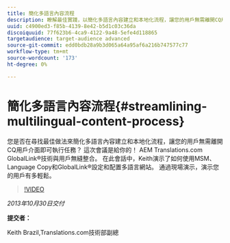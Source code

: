 ```yaml
---
title: 簡化多語言內容流程
description: 瞭解最佳實踐，以簡化多語言內容建立和本地化流程，讓您的用戶無需離開CQ用戶介面即可執行任務。 AEM Translations.com GlobalLink®技術與用戶無縫整合。 觀看Keith演示如何使用MSM、語言副本和GlobalLink®設定和配置多語言網站。 通過現場演示，演示您的用戶有多輕鬆。
uuid: c4900ed3-f85b-4139-8e42-b5d1c03c36da
discoiquuid: 77f623b6-4ca9-4122-9a48-5efe4d118865
targetaudience: target-audience advanced
source-git-commit: edd0bdb28a9b3d065a64a95af6a216b747577c77
workflow-type: tm+mt
source-wordcount: '173'
ht-degree: 0%

---
```


# 簡化多語言內容流程{#streamlining-multilingual-content-process}

您是否在尋找最佳做法來簡化多語言內容建立和本地化流程，讓您的用戶無需離開CQ用戶介面即可執行任務？ 這次會議是給你的！ AEM Translations.com GlobalLink®技術與用戶無縫整合。 在此會話中，Keith演示了如何使用MSM、Language Copy和GlobalLink®設定和配置多語言網站。 通過現場演示，演示您的用戶有多輕鬆。

>[!VIDEO](https://video.tv.adobe.com/v/19569/?quality=9)

*2013年10月30日交付*

**提交者：**

Keith Brazil,Translations.com技術部副總

<!--
[Get back to the Overview](https://helpx.adobe.com/experience-manager/kt/eseminars/gems/aem-index.html)
-->
